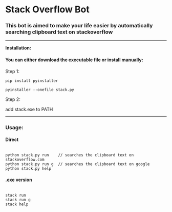 # **Stack Overflow Bot**
### This bot is aimed to make your life easier by automatically searching clipboard text on stackoverflow


---

**Installation:**
#### You can either download the executable file or install manually:
Step 1:
```
pip install pyinstaller

pyinstaller --onefile stack.py
```

Step 2:

add stack.exe to PATH

---

### **Usage:** 
#### Direct

```

python stack.py run    // searches the clipboard text on stackoverflow.com
python stack.py run g  // searches the clipboard text on google
python stack.py help

```

#### .exe version

```

stack run
stack run g
stack help

```